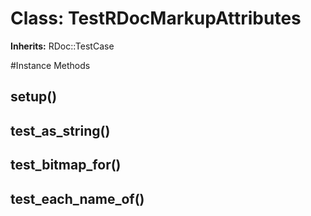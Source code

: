 # Class: TestRDocMarkupAttributes
**Inherits:** RDoc::TestCase
    




#Instance Methods
## setup() [](#method-i-setup)

## test_as_string() [](#method-i-test_as_string)

## test_bitmap_for() [](#method-i-test_bitmap_for)

## test_each_name_of() [](#method-i-test_each_name_of)

